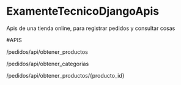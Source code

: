 # ExamenteTecnicoDjangoApis
Apis de una tienda online, para registrar pedidos y consultar cosas

#APIS

/pedidos/api/obtener_productos

/pedidos/api/obtener_categorias

/pedidos/api/obtener_productos/{producto_id}